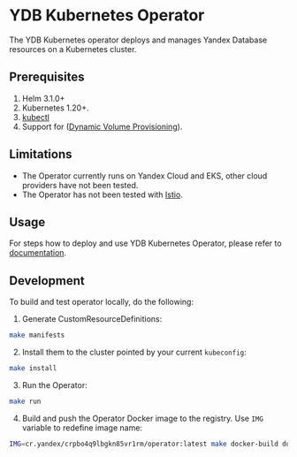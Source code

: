 # YDB Kubernetes Operator

The YDB Kubernetes operator deploys and manages Yandex Database resources on a Kubernetes cluster.

## Prerequisites

1. Helm 3.1.0+
2. Kubernetes 1.20+.
3. [kubectl](https://kubernetes.io/docs/tasks/tools/install-kubectl/)
4. Support for ([Dynamic Volume Provisioning](https://kubernetes.io/docs/concepts/storage/dynamic-provisioning/)).

## Limitations

- The Operator currently runs on Yandex Cloud and EKS, other cloud providers have not been tested.
- The Operator has not been tested with [Istio](https://istio.io/).

## Usage

For steps how to deploy and use YDB Kubernetes Operator, please refer to [documentation](https://cloud.yandex.ru/docs/ydb/deploy/orchestrated/yc_managed_kubernetes).

## Development

To build and test operator locally, do the following:

1. Generate CustomResourceDefinitions:
  ```bash
  make manifests
  ```
2. Install them to the cluster pointed by your current `kubeconfig`:
  ```bash
  make install
  ```
3. Run the Operator:
  ```bash
  make run
  ```
4. Build and push the Operator Docker image to the registry. Use `IMG` variable to redefine image name:
  ```bash
  IMG=cr.yandex/crpbo4q9lbgkn85vr1rm/operator:latest make docker-build docker-push
  ```